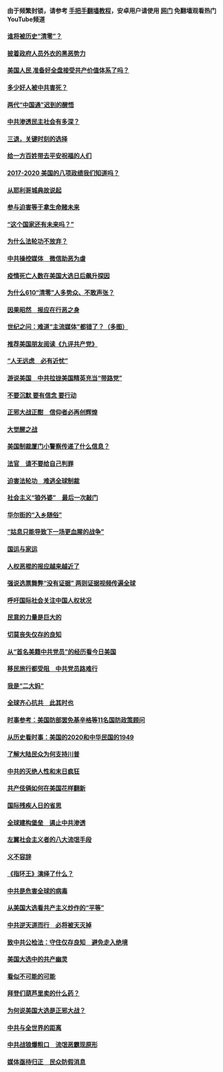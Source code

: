 #### 由于频繁封锁，请参考 [手把手翻墙教程](https://github.com/gfw-breaker/guides/wiki/)，安卓用户请使用 [网门](https://github.com/gfw-breaker/nogfw/blob/master/dl.md?t=01230900) 免翻墙观看热门YouTube频道 

#### [谁将被历史“清零”？](../pages/73/417485.md?t=01230900) 

#### [披着政府人员外衣的黑恶势力](../pages/73/417442.md?t=01230900) 

#### [美国人民 准备好全盘接受共产价值体系了吗？](../pages/73/417491.md?t=01230900) 

#### [多少好人被中共害死？](../pages/73/417144.md?t=01230900) 

#### [两代“中国通”迟到的醒悟](../pages/73/417064.md?t=01230900) 

#### [中共渗透民主社会有多深？](../pages/73/417063.md?t=01230900) 

#### [三退，关键时刻的选择](../pages/73/416969.md?t=01230900) 

#### [给一方百姓带去平安祝福的人们](../pages/73/416941.md?t=01230900) 

#### [2017-2020  美国的八项政绩我们知道吗？](../pages/73/416968.md?t=01230900) 

#### [从耶利哥城典故说起](../pages/73/416892.md?t=01230900) 

#### [参与迫害等于拿生命赌未来](../pages/73/416856.md?t=01230900) 

#### [“这个国家还有未来吗？”](../pages/73/416852.md?t=01230900) 

#### [为什么法轮功不放弃？](../pages/73/416864.md?t=01230900) 

#### [中共操控媒体　微信助恶为虐](../pages/73/416724.md?t=01230900) 

#### [疫情死亡人数在美国大选日后飙升探因](../pages/73/416606.md?t=01230900) 

#### [为什么610“清零”人多势众、不敢声张？](../pages/73/416632.md?t=01230900) 

#### [因果昭然　报应在行恶之身](../pages/73/416582.md?t=01230900) 

#### [世纪之问：难道“主流媒体”都错了？（多图）](../pages/73/416571.md?t=01230900) 

#### [推荐美国朋友阅读《九评共产党》](../pages/73/416510.md?t=01230900) 

#### [“人无远虑　必有近忧”](../pages/73/416513.md?t=01230900) 

#### [游说美国　中共拉拢美国精英充当“带路党”](../pages/73/416529.md?t=01230900) 

#### [不要沉默 要有信念 要行动](../pages/73/416457.md?t=01230900) 

#### [正邪大战正酣　信仰者必再创辉煌](../pages/73/416433.md?t=01230900) 

#### [大觉醒之战](../pages/73/416456.md?t=01230900) 

#### [美国制裁厦门小警察传递了什么信息？](../pages/73/416432.md?t=01230900) 

#### [法官　请不要给自己判罪](../pages/73/416379.md?t=01230900) 

#### [迫害法轮功　难逃全球制裁](../pages/73/416380.md?t=01230900) 

#### [社会主义“狼外婆”　最后一次敲门](../pages/73/416394.md?t=01230900) 

#### [华尔街的“入乡随俗”](../pages/73/416395.md?t=01230900) 

#### [“姑息只能导致下一场更血腥的战争”](../pages/73/416223.md?t=01230900) 

#### [国运与家运](../pages/73/416224.md?t=01230900) 

#### [人权恶棍的报应越来越近了](../pages/73/416276.md?t=01230900) 

#### [强说选票舞弊“没有证据” 两则证据视频传遍全球](../pages/73/416227.md?t=01230900) 

#### [呼吁国际社会关注中国人权状况](../pages/73/416135.md?t=01230900) 

#### [民意的力量是巨大的](../pages/73/416222.md?t=01230900) 

#### [切莫丧失仅存的良知](../pages/73/416134.md?t=01230900) 

#### [从“首名美籍中共党员”的经历看今日美国](../pages/73/416114.md?t=01230900) 

#### [移民旅行都受阻　中共党员路难行](../pages/73/416033.md?t=01230900) 

#### [我是“二大妈”](../pages/73/415529.md?t=01230900) 

#### [全球齐心抗共　此其时也](../pages/73/415989.md?t=01230900) 

#### [时事参考：美国防部罢免基辛格等11名国防政策顾问](../pages/73/415970.md?t=01230900) 

#### [从历史看时事：美国的2020和中华民国的1949](../pages/73/415949.md?t=01230900) 

#### [了解大陆民众为何支持川普](../pages/73/415950.md?t=01230900) 

#### [中共的灭绝人性和末日疯狂](../pages/73/415944.md?t=01230900) 

#### [共产伎俩如何在美国花样翻新](../pages/73/415908.md?t=01230900) 

#### [国际残疾人日的省思](../pages/73/415849.md?t=01230900) 

#### [全球建构堡垒　遏止中共渗透](../pages/73/415850.md?t=01230900) 

#### [左翼社会主义者的八大流氓手段](../pages/73/415802.md?t=01230900) 

#### [义不容辞](../pages/73/415807.md?t=01230900) 

#### [《指环王》演绎了什么？](../pages/73/415739.md?t=01230900) 

#### [中共是危害全球的病毒](../pages/73/415569.md?t=01230900) 

#### [从美国大选看共产主义炒作的“平等”](../pages/73/415654.md?t=01230900) 

#### [中共逆天道而行　必将被天灭掉](../pages/73/415626.md?t=01230900) 

#### [致中共公检法：守住仅存良知　避免走入绝境](../pages/73/415627.md?t=01230900) 

#### [美国大选中的共产幽灵](../pages/73/415618.md?t=01230900) 

#### [看似不可能的可能](../pages/73/415619.md?t=01230900) 

#### [拜登们葫芦里卖的什么药？](../pages/73/415531.md?t=01230900) 

#### [为何说美国大选是正邪大战？](../pages/73/415530.md?t=01230900) 

#### [中共与全世界的距离](../pages/73/415435.md?t=01230900) 

#### [中共战狼爆粗口　流氓恶霸现原形](../pages/73/415426.md?t=01230900) 

#### [媒体亟待归正　民众防假消息](../pages/73/415402.md?t=01230900) 

